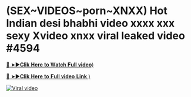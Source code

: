 # (SEX~VIDEOS~porn~XNXX) Hot Indian desi bhabhi video xxxx xxx sexy Xvideo xnxx viral leaked video #4594

[🔴 ➤►𝐂𝐥𝐢𝐤 𝐇𝐞𝐫𝐞 𝐭𝐨 𝐖𝐚𝐭𝐜𝐡 𝐅𝐮𝐥𝐥 𝐯𝐢𝐝𝐞𝐨)](https://sports-cola-tv.blogspot.com/2025/01/new2025.html)

[🔴 ➤►𝐂𝐥𝐢𝐤 𝐇𝐞𝐫𝐞 𝐭𝐨 𝐅𝐮𝐥𝐥 𝐯𝐢𝐝𝐞𝐨 𝐋𝐢𝐧𝐤 )](https://sports-cola-tv.blogspot.com/2025/01/new2025.html)


<p><a href="https://sports-cola-tv.blogspot.com/2025/01/new2025.html" rel="nofollow"><img src="https://i.imgur.com/dJHk4Zq.gif" alt="Viral video"></a></p>
